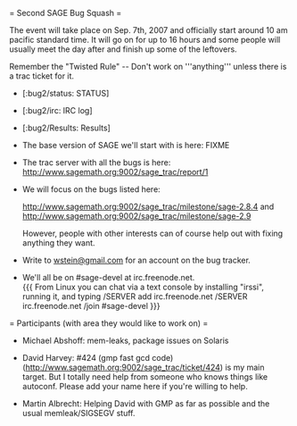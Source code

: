 = Second SAGE Bug Squash =

The event will take place on Sep. 7th, 2007 and officially start around 10 am pacific standard time. It will go on for up to 16 hours and some people will usually meet the day after and finish up some of the leftovers.

Remember the "Twisted Rule" -- Don't work on '''anything''' unless there is a trac ticket for it.

 * [:bug2/status: STATUS]

 * [:bug2/irc: IRC log]

 * [:bug2/Results: Results]

 * The base version of SAGE we'll start with is here: FIXME

 * The trac server with all the bugs is here:
      http://www.sagemath.org:9002/sage_trac/report/1 
 
 * We will focus on the bugs listed here:

      http://www.sagemath.org:9002/sage_trac/milestone/sage-2.8.4 and http://www.sagemath.org:9002/sage_trac/milestone/sage-2.9

   However, people with other interests can of course help out with fixing anything they want. 
   

 * Write to wstein@gmail.com for an account on the bug tracker. 

 * We'll all be on #sage-devel at irc.freenode.net.  
{{{
From Linux you can chat via a text console by installing "irssi", running it, and typing 
  /SERVER add irc.freenode.net 
  /SERVER irc.freenode.net
  /join #sage-devel
}}}


= Participants (with area they would like to work on) =

 * Michael Abshoff: mem-leaks, package issues on Solaris

 * David Harvey: #424 (gmp fast gcd code) (http://www.sagemath.org:9002/sage_trac/ticket/424) is my main target. But I totally need help from someone who knows things like autoconf. Please add your name here if you're willing to help.

 * Martin Albrecht: Helping David with GMP as far as possible and the usual memleak/SIGSEGV stuff.
